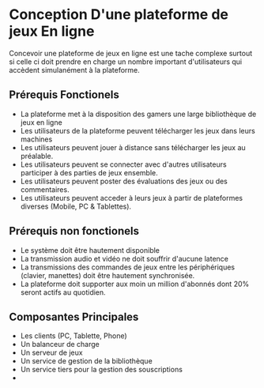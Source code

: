 # Conception D'une plateforme de jeux En ligne

Concevoir une plateforme de jeux en ligne est une tache complexe
surtout si celle ci doit prendre en charge un nombre important d'utilisateurs
qui accèdent simulanément à la plateforme.

## Prérequis Fonctionels

- La plateforme met à la disposition des gamers une large bibliothèque de jeux en ligne
- Les utilisateurs de la plateforme peuvent télécharger les jeux dans leurs machines
- Les utilisateurs peuvent jouer à distance sans télécharger les jeux au préalable.
- Les utilisateurs peuvent se connecter avec d'autres utilisateurs participer à des parties
de jeux ensemble.
- Les utilisateurs peuvent poster des évaluations des jeux ou des commentaires.
- Les utilisateurs peuvent acceder à leurs jeux à partir de plateformes diverses
(Mobile, PC & Tablettes).

## Prérequis non fonctionels

- Le système doit être hautement disponible
- La transmission audio et vidéo ne doit souffrir d'aucune latence
- La transmissions des commandes de jeux entre les périphériques (clavier, manettes)
doit être hautement synchronisée.
- La plateforme doit supporter aux moin un million d'abonnés dont 20% seront actifs au quotidien.

## Composantes Principales

- Les clients (PC, Tablette, Phone)
- Un balanceur de charge
- Un serveur de jeux
- Un service de gestion de la bibliothèque
- Un service tiers pour la gestion des souscriptions
-
